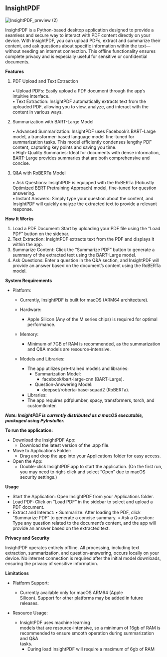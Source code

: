 

## InsightPDF

![InsightPDF_preview (2)](https://github.com/user-attachments/assets/e8999a54-5893-4905-8058-07ba4e0d91aa)

  
InsightPDF is a Python-based desktop application designed to provide a seamless and secure way to interact with PDF content directly on your device. With InsightPDF, you can upload PDFs, extract and summarize their content, and ask questions about specific information within the text—without needing an internet connection. This offline functionality ensures complete privacy and is especially useful for sensitive or confidential documents.  
  
**Features**  
  
 1. PDF Upload and Text Extraction  
  
    •  Upload PDFs: Easily upload a PDF document through the app’s intuitive interface.  
    •  Text Extraction: InsightPDF automatically extracts text from the uploaded PDF, allowing you to view, analyze, and interact with the content in various ways.  
  
 2. Summarization with BART-Large Model  
  
    •  Advanced Summarization: InsightPDF uses Facebook’s BART-Large model, a transformer-based language model fine-tuned for summarization tasks. This model efficiently condenses lengthy PDF content, capturing key points and saving you time.  
    •  High-Quality Summaries: Ideal for documents with dense information, BART-Large provides summaries that are both comprehensive and concise.  
  
 3. Q&A with RoBERTa Model  
  
    •  Ask Questions: InsightPDF is equipped with the RoBERTa (Robustly Optimized BERT Pretraining Approach) model, fine-tuned for question answering.  
    •  Instant Answers: Simply type your question about the content, and InsightPDF will quickly analyze the extracted text to provide a relevant response.  
  
**How It Works**  
  
 
 1. Load a PDF Document: Start by uploading your PDF file using the “Load PDF” button on the sidebar. 
 2. Text Extraction: InsightPDF extracts text from the PDF and displays it within the app. 
 3. Summarize Content: Click the “Summarize PDF” button to generate a summary of the extracted text using the BART-Large model. 
 4. Ask Questions: Enter a question in the Q&A section, and InsightPDF will provide an answer based on the document’s content using the RoBERTa model.  

**System Requirements**  
  

 - Platform: 
	 - Currently, InsightPDF is built for macOS (ARM64
   architecture). 
	 - Hardware:   
		 - Apple Silicon (Any of the M series chips) is required for optimal performance. 
	 - Memory: 
		 - Minimum of 7GB of RAM is recommended, as the summarization and Q&A models are resource-intensive. 
	

	 - Models and Libraries: 
		 - The app utilizes pre-trained models and libraries: 
			 - Summarization Model:
				 - facebook/bart-large-cnn (BART-Large). 
			- Question-Answering Model:
				- deepset/roberta-base-squad2 (RoBERTa). 
		- Libraries: 
		- The app requires pdfplumber, spacy, transformers, torch, and customtkinter.  
    
 ***Note: InsightPDF is currently distributed as a macOS executable, packaged using PyInstaller.*** 

**To run the application:**  

 - Download the InsightPDF App: 
	 - Download the latest version of the .app file. 
 - Move to Applications Folder: 
	 - Drag and drop the app into your Applications folder for easy access. 
 - Open the App: 
	 - Double-click InsightPDF.app to start the application. (On the first run, you may need to right-click and select “Open” due to macOS security settings.)  

**Usage**  
  
 - Start the Application: Open InsightPDF from your Applications folder. 
 - Load PDF: Click on “Load PDF” in the sidebar to select and upload a PDF document. 
 - Extract and Interact: 
	 •  Summarize: After loading the PDF, click “Summarize PDF” to generate a concise summary.
	•  Ask a Question: Type any question related to the document’s content, and the app will provide an answer based on the extracted text.  

**Privacy and Security**  
  
InsightPDF operates entirely offline. All processing, including text extraction, summarization, and question-answering, occurs locally on your device. No internet connection is required after the initial model downloads, ensuring the privacy of sensitive information.  
  
**Limitations**  
  

 - Platform Support: 
	 - Currently available only for macOS ARM64 (Apple   
   Silicon). Support for other platforms may be added in future   
   releases.     
   
 - Resource Usage: 
	 - InsightPDF uses machine learning   
   models that are resource-intensive, so a minimum of 16gb of RAM is   
   recommended to ensure smooth operation during summarization and Q&A  
 tasks.
       - During load InsightPDF will require a maximum of 6gb of RAM


